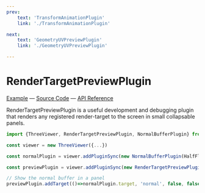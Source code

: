 ```yaml
---
prev: 
    text: 'TransformAnimationPlugin'
    link: './TransformAnimationPlugin'

next: 
    text: 'GeometryUVPreviewPlugin'
    link: './GeometryUVPreviewPlugin'

---
```


# RenderTargetPreviewPlugin

[//]: # (todo: image)

[Example](https://threepipe.org/examples/#render-target-preview/) &mdash;
[Source Code](https://github.com/repalash/threepipe/blob/master/src/plugins/ui/RenderTargetPreviewPlugin.ts) &mdash;
[API Reference](https://threepipe.org/docs/classes/RenderTargetPreviewPlugin.html)

RenderTargetPreviewPlugin is a useful development and debugging plugin that renders any registered render-target to the screen in small collapsable panels.

```typescript
import {ThreeViewer, RenderTargetPreviewPlugin, NormalBufferPlugin} from 'threepipe'

const viewer = new ThreeViewer({...})

const normalPlugin = viewer.addPluginSync(new NormalBufferPlugin(HalfFloatType))

const previewPlugin = viewer.addPluginSync(new RenderTargetPreviewPlugin())

// Show the normal buffer in a panel
previewPlugin.addTarget(()=>normalPlugin.target, 'normal', false, false)
```
